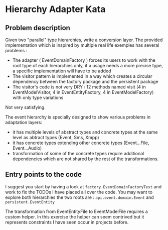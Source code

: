 Hierarchy Adapter Kata
=============

Problem description
-------------
Given two "parallel" type hierarchies, write a conversion layer. The provided implementation which is inspired by multiple real life exemples has several problems :

- The adapter ( EventDomainFactory ) forces its users to work with the root type of each hierarchies only, if a usage needs a more precise type, a specific implementation will have to be added
- The visitor pattern is implemented in a way which creates a circular dependency between the factory package and the persistent package
- The visitor's code is not very DRY : 12 methods named visit (4 in EventModelVisitor, 4 in EventEntityFactory, 4 in EventModelFactory) with only type variations

Not very satisfying.

The event hierarchy is specially designed to show various problems in adaptation layers: 

- it has multiple levels of abstract types and concrete types at the same level as abtract types (Event, Sms, Xmpp)
- it has concrete types extending other concrete types (Event...File, Event...Audio)
- transformation of some of the concrete types require additional dependencies which are not shared by the rest of the transformations. 

Entry points to the code 
-------------

I suggest you start by having a look at `factory.EventDomainFactoryTest` and work to fix the TODOs I have placed all over the code. You may want to explore both hierarchies the two roots are : `api.event.domain.Event` and `persistent.EventEntity`

The transformation from EventEntityFile to EventModelFile requires a custom helper. In this exercise the helper can seem contrived but it represents constraints I have seen occur in projects before. 